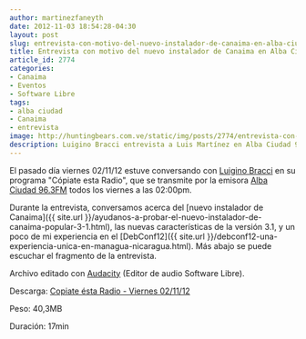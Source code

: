 ```yaml
---
author: martinezfaneyth
date: 2012-11-03 18:54:28-04:30
layout: post
slug: entrevista-con-motivo-del-nuevo-instalador-de-canaima-en-alba-ciudad-96-3fm
title: Entrevista con motivo del nuevo instalador de Canaima en Alba Ciudad 96.3FM
article_id: 2774
categories:
- Canaima
- Eventos
- Software Libre
tags:
- alba ciudad
- Canaima
- entrevista
image: http://huntingbears.com.ve/static/img/posts/2774/entrevista-con-motivo-del-nuevo-instalador-de-canaima-en-alba-ciudad-96-3fm__1.jpg
description: Luigino Bracci entrevista a Luis Martínez en Alba Ciudad 96.3FM acerca del nuevo instalador de Canaima.
---
```


El pasado día viernes 02/11/12 estuve conversando con [Luigino Bracci](http://twitter.com/lubrio) en su programa "Cópiate esta Radio", que se transmite por la emisora [Alba Ciudad 96.3FM](http://albaciudad.org/wp/) todos los viernes a las 02:00pm.

Durante la entrevista, conversamos acerca del [nuevo instalador de Canaima]({{ site.url }}/ayudanos-a-probar-el-nuevo-instalador-de-canaima-popular-3-1.html), las nuevas características de la versión 3.1, y un poco de mi experiencia en el [DebConf12]({{ site.url }}/debconf12-una-experiencia-unica-en-managua-nicaragua.html). Más abajo se puede escuchar el fragmento de la entrevista.

<span class="soundcloud" data-soundcloud-id="142174366"></span>

Archivo editado con [Audacity](http://audacity.es/) (Editor de audio Software Libre).

Descarga: [Copiate ésta Radio - Viernes 02/11/12](http://dl.dropboxusercontent.com/u/16329841/copiate2.mp3)

Peso: 40,3MB

Duración: 17min
